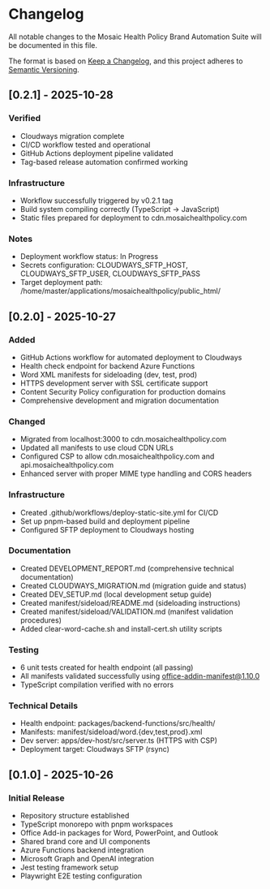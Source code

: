# Changelog

All notable changes to the Mosaic Health Policy Brand Automation Suite will be documented in this file.

The format is based on [Keep a Changelog](https://keepachangelog.com/en/1.0.0/),
and this project adheres to [Semantic Versioning](https://semver.org/spec/v2.0.0.html).

## [0.2.1] - 2025-10-28

### Verified

- Cloudways migration complete
- CI/CD workflow tested and operational
- GitHub Actions deployment pipeline validated
- Tag-based release automation confirmed working

### Infrastructure

- Workflow successfully triggered by v0.2.1 tag
- Build system compiling correctly (TypeScript → JavaScript)
- Static files prepared for deployment to cdn.mosaichealthpolicy.com

### Notes

- Deployment workflow status: In Progress
- Secrets configuration: CLOUDWAYS_SFTP_HOST, CLOUDWAYS_SFTP_USER, CLOUDWAYS_SFTP_PASS
- Target deployment path: /home/master/applications/mosaichealthpolicy/public_html/

## [0.2.0] - 2025-10-27

### Added

- GitHub Actions workflow for automated deployment to Cloudways
- Health check endpoint for backend Azure Functions
- Word XML manifests for sideloading (dev, test, prod)
- HTTPS development server with SSL certificate support
- Content Security Policy configuration for production domains
- Comprehensive development and migration documentation

### Changed

- Migrated from localhost:3000 to cdn.mosaichealthpolicy.com
- Updated all manifests to use cloud CDN URLs
- Configured CSP to allow cdn.mosaichealthpolicy.com and api.mosaichealthpolicy.com
- Enhanced server with proper MIME type handling and CORS headers

### Infrastructure

- Created .github/workflows/deploy-static-site.yml for CI/CD
- Set up pnpm-based build and deployment pipeline
- Configured SFTP deployment to Cloudways hosting

### Documentation

- Created DEVELOPMENT_REPORT.md (comprehensive technical documentation)
- Created CLOUDWAYS_MIGRATION.md (migration guide and status)
- Created DEV_SETUP.md (local development setup guide)
- Created manifest/sideload/README.md (sideloading instructions)
- Created manifest/sideload/VALIDATION.md (manifest validation procedures)
- Added clear-word-cache.sh and install-cert.sh utility scripts

### Testing

- 6 unit tests created for health endpoint (all passing)
- All manifests validated successfully using office-addin-manifest@1.10.0
- TypeScript compilation verified with no errors

### Technical Details

- Health endpoint: packages/backend-functions/src/health/
- Manifests: manifest/sideload/word.{dev,test,prod}.xml
- Dev server: apps/dev-host/src/server.ts (HTTPS with CSP)
- Deployment target: Cloudways SFTP (rsync)

## [0.1.0] - 2025-10-26

### Initial Release

- Repository structure established
- TypeScript monorepo with pnpm workspaces
- Office Add-in packages for Word, PowerPoint, and Outlook
- Shared brand core and UI components
- Azure Functions backend integration
- Microsoft Graph and OpenAI integration
- Jest testing framework setup
- Playwright E2E testing configuration
